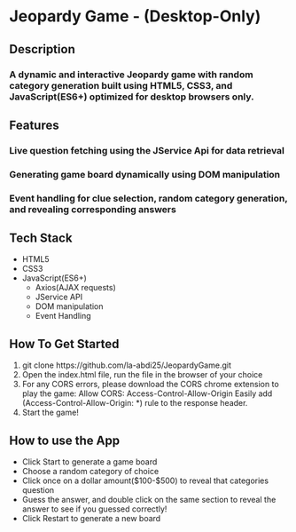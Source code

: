 # Jeopardy Game - (Desktop-Only)
<h2>Description</h2>
<h3>A dynamic and interactive Jeopardy game with random category generation built using HTML5, CSS3, and JavaScript(ES6+) optimized for desktop browsers only.</h3>

<h2>Features</h2>
<h3>Live question fetching using the JService Api for data retrieval</h3>
<h3>Generating game board dynamically using DOM manipulation</h3>
<h3>Event handling for clue selection, random category generation, and revealing corresponding answers</h3>




<h2>Tech Stack</h2>
<ul>
  <li>HTML5</li>
    <li>CSS3</li>
    <li>JavaScript(ES6+)
      <ul>
        <li>Axios(AJAX requests)</li>
        <li>JService API</li>
        <li>DOM manipulation</li>
        <li>Event Handling</li>
      </ul>
    </li>
</ul>
  
<h2>How To Get Started</h2>
<ol>
  <li>git clone https://github.com/la-abdi25/JeopardyGame.git</li>
  <li>Open the index.html file, run the file in the browser of your choice</li>
  <li>For any CORS errors, please download the CORS chrome extension to play the game: 
    Allow CORS: Access-Control-Allow-Origin
    Easily add (Access-Control-Allow-Origin: *) rule to the response header.</li>
  <li>Start the game!</li>
</ol>

<h2>How to use the App</h2>
<ul>
  <li>Click Start to generate a game board</li>
  <li>Choose a random category of choice</li>
  <li>Click once on a dollar amount($100-$500) to reveal that categories question</li>
  <li>Guess the answer, and double click on the same section to reveal the answer to see if you guessed correctly! </li>
  <li>Click Restart to generate a new board</li>
</ul>
